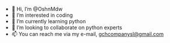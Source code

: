 - 👋 Hi, I’m @OshnMdw
- 👀 I’m interested in coding
- 🌱 I’m currently learning python
- 💞️ I’m looking to collaborate on python experts
- 📫 You can reach me via my e-mail, gchcompanysl@gmail.com

<!---
OshnMdw/OshnMdw is a ✨ special ✨ repository because its `README.md` (this file) appears on your GitHub profile.
You can click the Preview link to take a look at your changes.
--->
